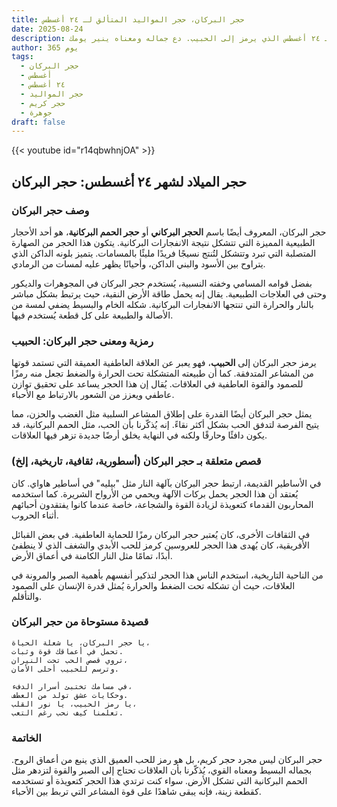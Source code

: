 ```yaml
---
title: حجر البركان، حجر المواليد المتألق لـ ٢٤ أغسطس
date: 2025-08-24
description: اشعر بأهمية حجر البركان، حجر المواليد لـ ٢٤ أغسطس الذي يرمز إلى الحبيب. دع جماله ومعناه ينير يومك.
author: 365 يوم
tags:
  - حجر البركان
  - أغسطس
  - ٢٤ أغسطس
  - حجر المواليد
  - حجر كريم
  - جوهرة
draft: false
---
```


{{< youtube id="r14qbwhnjOA" >}}

## حجر الميلاد لشهر ٢٤ أغسطس: حجر البركان

### وصف حجر البركان

حجر البركان، المعروف أيضًا باسم **الحجر البركاني** أو **حجر الحمم البركانية**، هو أحد الأحجار الطبيعية المميزة التي تتشكل نتيجة الانفجارات البركانية. يتكون هذا الحجر من الصهارة المتصلبة التي تبرد وتتشكل لتُنتج نسيجًا فريدًا مليئًا بالمسامات. يتميز بلونه الداكن الذي يتراوح بين الأسود والبني الداكن، وأحيانًا يظهر عليه لمسات من الرمادي.

بفضل قوامه المسامي وخفته النسبية، يُستخدم حجر البركان في المجوهرات والديكور وحتى في العلاجات الطبيعية. يقال إنه يحمل طاقة الأرض النقية، حيث يرتبط بشكل مباشر بالنار والحرارة التي تنتجها الانفجارات البركانية. شكله الخام والبسيط يضفي لمسة من الأصالة والطبيعة على كل قطعة يُستخدم فيها.

### رمزية ومعنى حجر البركان: الحبيب

يرمز حجر البركان إلى **الحبيب**، فهو يعبر عن العلاقة العاطفية العميقة التي تستمد قوتها من المشاعر المتدفقة. كما أن طبيعته المتشكلة تحت الحرارة والضغط تجعل منه رمزًا للصمود والقوة العاطفية في العلاقات. يُقال إن هذا الحجر يساعد على تحقيق توازن عاطفي ويعزز من الشعور بالارتباط مع الأحباء.

يمثل حجر البركان أيضًا القدرة على إطلاق المشاعر السلبية مثل الغضب والحزن، مما يتيح الفرصة لتدفق الحب بشكل أكثر نقاءً. إنه يُذكّرنا بأن الحب، مثل الحمم البركانية، قد يكون دافئًا وحارقًا ولكنه في النهاية يخلق أرضًا جديدة تزهر فيها العلاقات.

### قصص متعلقة بـ حجر البركان (أسطورية، ثقافية، تاريخية، إلخ)

في الأساطير القديمة، ارتبط حجر البركان بآلهة النار مثل "بيليه" في أساطير هاواي. كان يُعتقد أن هذا الحجر يحمل بركات الآلهة ويحمي من الأرواح الشريرة. كما استخدمه المحاربون القدماء كتعويذة لزيادة القوة والشجاعة، خاصة عندما كانوا يفتقدون أحبائهم أثناء الحروب.

في الثقافات الأخرى، كان يُعتبر حجر البركان رمزًا للحماية العاطفية. في بعض القبائل الأفريقية، كان يُهدى هذا الحجر للعروسين كرمز للحب الأبدي والشغف الذي لا ينطفئ أبدًا، تمامًا مثل النار الكامنة في أعماق الأرض.

من الناحية التاريخية، استخدم الناس هذا الحجر لتذكير أنفسهم بأهمية الصبر والمرونة في العلاقات، حيث أن تشكله تحت الضغط والحرارة يُمثل قدرة الإنسان على الصمود والتأقلم.

### قصيدة مستوحاة من حجر البركان

```
يا حجر البركان، يا شعلة الحياة،  
تحمل في أعماقك قوة وثبات.  
تروي قصص الحب تحت النيران،  
وترسم للحبيب أحلى الأمان.

في مسامك تختبئ أسرار الدفء،  
وحكايات عشق تولد من العطف.  
يا رمز الحبيب، يا نور القلب،  
تعلمنا كيف نحب رغم التعب.
```

### الخاتمة

حجر البركان ليس مجرد حجر كريم، بل هو رمز للحب العميق الذي ينبع من أعماق الروح. بجماله البسيط ومعناه القوي، يُذكّرنا بأن العلاقات تحتاج إلى الصبر والقوة لتزدهر مثل الحمم البركانية التي تشكل الأرض. سواء كنت ترتدي هذا الحجر كتعويذة أو تستخدمه كقطعة زينة، فإنه يبقى شاهدًا على قوة المشاعر التي تربط بين الأحباء.
